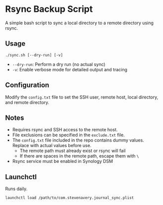 # Rsync Backup Script

A simple bash script to sync a local directory to a remote directory using rsync.

## Usage

```
./sync.sh [--dry-run] [-v]
```

- `--dry-run`: Perform a dry run (no actual sync)
- `-v`: Enable verbose mode for detailed output and tracing

## Configuration

Modify the `config.txt` file to set the SSH user, remote host, local directory, and remote directory.

## Notes

- Requires rsync and SSH access to the remote host.
- File exclusions can be specified in the `exclude.txt` file.
- The `config.txt` file included in the repo contains dummy values. Replace with actual values before use.
  - The remote path must already exist or rsync will fail
  - If there are spaces in the remote path, escape them with `\`
- Rsync service must be enabled in Synology DSM


## Launchctl

Runs daily.

```shell
launchctl load /path/to/com.stevenavery.journal_sync.plist
```